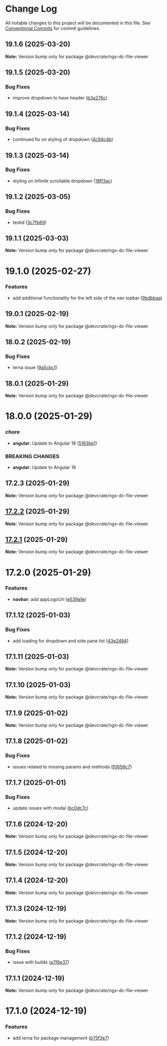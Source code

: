 # Change Log

All notable changes to this project will be documented in this file.
See [Conventional Commits](https://conventionalcommits.org) for commit guidelines.

## 19.1.6 (2025-03-20)

**Note:** Version bump only for package @devcrate/ngx-dc-file-viewer





## 19.1.5 (2025-03-20)


### Bug Fixes

* improve dropdown to have header ([b3a276c](https://github.com/danda-panda-bytes/devcrate/commit/b3a276cd0712762ba3afda03db71030a547dd935))





## 19.1.4 (2025-03-14)


### Bug Fixes

* continued fix on styling of dropdown ([4c94c4b](https://github.com/danda-panda-bytes/devcrate/commit/4c94c4b027c8705cd243adc747e3c1230bf566e7))





## 19.1.3 (2025-03-14)


### Bug Fixes

* styling on infinite scrollable dropdown ([18ff3ac](https://github.com/danda-panda-bytes/devcrate/commit/18ff3ac20c0bb1f92c4cacaf9a50d986c7e2a443))





## 19.1.2 (2025-03-05)


### Bug Fixes

* testid ([3c7fb69](https://github.com/danda-panda-bytes/devcrate/commit/3c7fb69650692e472a8eca6888d4d19095a9c244))





## 19.1.1 (2025-03-03)

**Note:** Version bump only for package @devcrate/ngx-dc-file-viewer





# 19.1.0 (2025-02-27)


### Features

* add additional functionality for the left side of the nav topbar ([9bdbbaa](https://github.com/danda-panda-bytes/devcrate/commit/9bdbbaa100225e694b967cfd7e1cd80ad4c0ecf0))





## 19.0.1 (2025-02-19)

**Note:** Version bump only for package @devcrate/ngx-dc-file-viewer





## 18.0.2 (2025-02-19)


### Bug Fixes

* lerna issue ([9a5cbc1](https://github.com/danda-panda-bytes/devcrate/commit/9a5cbc1d99ba0427a680e054e128e28437c37926))





## 18.0.1 (2025-01-29)

**Note:** Version bump only for package @devcrate/ngx-dc-file-viewer





# 18.0.0 (2025-01-29)


### chore

* **angular:** Update to Angular 18 ([5163be1](https://github.com/danda-panda-bytes/devcrate/commit/5163be1f7d07149b2b3e5e3cdbafc87817795416))


### BREAKING CHANGES

* **angular:** Update to Angular 18





## 17.2.3 (2025-01-29)

**Note:** Version bump only for package @devcrate/ngx-dc-file-viewer





## [17.2.2](https://github.com/danda-panda-bytes/devcrate/compare/@devcrate/ngx-dc-file-viewer@17.2.1...@devcrate/ngx-dc-file-viewer@17.2.2) (2025-01-29)

**Note:** Version bump only for package @devcrate/ngx-dc-file-viewer





## [17.2.1](https://github.com/danda-panda-bytes/devcrate/compare/@devcrate/ngx-dc-file-viewer@17.2.0...@devcrate/ngx-dc-file-viewer@17.2.1) (2025-01-29)

**Note:** Version bump only for package @devcrate/ngx-dc-file-viewer





# 17.2.0 (2025-01-29)


### Features

* **navbar:** add appLogoUrl ([e539a1e](https://github.com/danda-panda-bytes/devcrate/commit/e539a1e1a244025abeea21a1690f623fae69f888))





## 17.1.12 (2025-01-03)


### Bug Fixes

* add loading for dropdown and side pane list ([43e2494](https://github.com/danda-panda-bytes/devcrate/commit/43e249459089f49291c52ca64481b8f37d1aee74))





## 17.1.11 (2025-01-03)

**Note:** Version bump only for package @devcrate/ngx-dc-file-viewer





## 17.1.10 (2025-01-03)

**Note:** Version bump only for package @devcrate/ngx-dc-file-viewer





## 17.1.9 (2025-01-02)

**Note:** Version bump only for package @devcrate/ngx-dc-file-viewer





## 17.1.8 (2025-01-02)


### Bug Fixes

* issues related to missing params and methods ([f0659c7](https://github.com/danda-panda-bytes/devcrate/commit/f0659c732241d4f252e1552ebab5bfa3a219be2e))





## 17.1.7 (2025-01-01)


### Bug Fixes

* update issues with modal ([bc0dc7c](https://github.com/danda-panda-bytes/devcrate/commit/bc0dc7c1aee8015e8798966c88e790ddc0525c24))





## 17.1.6 (2024-12-20)

**Note:** Version bump only for package @devcrate/ngx-dc-file-viewer





## 17.1.5 (2024-12-20)

**Note:** Version bump only for package @devcrate/ngx-dc-file-viewer





## 17.1.4 (2024-12-20)

**Note:** Version bump only for package @devcrate/ngx-dc-file-viewer





## 17.1.3 (2024-12-19)

**Note:** Version bump only for package @devcrate/ngx-dc-file-viewer





## 17.1.2 (2024-12-19)


### Bug Fixes

* issue with builds ([a7f6e37](https://github.com/danda-panda-bytes/devcrate/commit/a7f6e377117525945a8ef70dcc209b07eb8517d5))





## 17.1.1 (2024-12-19)

**Note:** Version bump only for package @devcrate/ngx-dc-file-viewer





# 17.1.0 (2024-12-19)


### Features

* add lerna for package management ([b75f3e7](https://github.com/danda-panda-bytes/devcrate/commit/b75f3e7a414d7e7b02df9de17529212ae14f9169))

